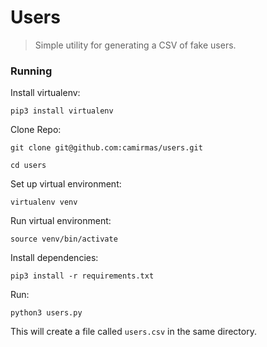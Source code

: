 # Users

> Simple utility for generating a CSV of fake users.

### Running

Install virtualenv:

`pip3 install virtualenv`

Clone Repo:

`git clone git@github.com:camirmas/users.git`

`cd users`

Set up virtual environment:

`virtualenv venv`

Run virtual environment:

`source venv/bin/activate`

Install dependencies:

`pip3 install -r requirements.txt`

Run:

`python3 users.py`

This will create a file called `users.csv` in the same directory.
